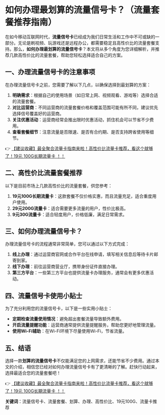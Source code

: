 # 如何办理最划算的流量信号卡？（流量套餐推荐指南）

在如今移动互联网时代，**流量信号卡**已经成为我们日常生活和工作中不可或缺的一部分。无论是刷视频、玩游戏还是远程办公，都需要稳定且高性价比的流量套餐支持。那么，**如何办理最划算的流量信号卡**？本文将从多个角度为您详细解析，并推荐几款高性价比的流量套餐，帮助您轻松选择适合自己的方案。

## 一、办理流量信号卡的注意事项

在办理流量信号卡之前，您需要了解以下几点，以确保选择到最划算的方案：

1. **明确需求**：根据自己的使用场景（如日常上网、视频观看、游戏等）选择合适的流量套餐。
2. **对比运营商**：不同运营商的流量套餐价格和覆盖范围可能有所不同，建议优先选择信号覆盖好的运营商。
3. **关注优惠活动**：运营商经常会推出限时优惠活动，抓住机会可以节省不少费用。
4. **查看套餐细节**：注意流量是否限速、是否有合约期、是否支持跨省使用等细节。

👉 [【建议收藏】最全聚合流量卡指南来啦！高性价比流量卡推荐，看这个就够了！19元 100G长期流量卡 ！！](https://bit.ly/Liuliangka)

## 二、高性价比流量套餐推荐

以下是目前市场上几款高性价比的流量套餐，供您参考：

1. **19元100G长期流量卡**：这款套餐不仅价格实惠，而且流量充足，适合重度用户使用。
2. **29元200G流量卡**：适合需要更多流量的用户，性价比极高。
3. **9元30G流量卡**：适合轻度用户，价格低廉，满足日常需求。

## 三、如何办理流量信号卡？

办理流量信号卡的流程通常非常简单，您可以通过以下方式完成：

1. **线上办理**：通过运营商官网或合作平台在线申请，填写相关信息后等待卡片邮寄到家。
2. **线下办理**：前往运营商营业厅，携带身份证件直接办理。
3. **第三方平台**：一些第三方平台也提供流量卡办理服务，通常会有更多优惠活动。

## 四、流量信号卡使用小贴士

为了充分利用您的流量信号卡，以下是一些实用小贴士：

- **定期检查流量使用情况**：避免超出套餐流量导致额外费用。
- **开启流量提醒功能**：运营商通常提供流量提醒服务，帮助您更好地管理流量。
- **使用Wi-Fi辅助**：在Wi-Fi环境下尽量使用Wi-Fi，节省流量。

## 五、结语

选择一款**划算的流量信号卡**不仅能满足您的上网需求，还能节省不少费用。通过本文的介绍，相信您已经对如何办理流量信号卡有了更清晰的了解。赶快行动起来，选择最适合您的流量套餐吧！

👉 [【建议收藏】最全聚合流量卡指南来啦！高性价比流量卡推荐，看这个就够了！19元 100G长期流量卡 ！！](https://bit.ly/Liuliangka)

**关键词**：流量信号卡、流量套餐、划算、办理、高性价比、19元100G、流量卡推荐